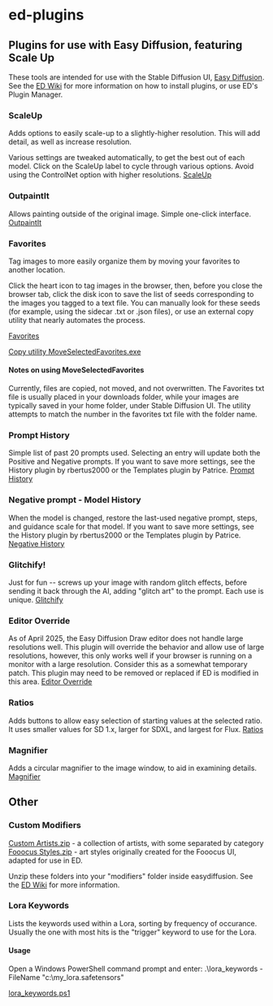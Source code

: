 # ed-plugins
## Plugins for use with Easy Diffusion, featuring Scale Up

These tools are intended for use with the Stable Diffusion UI, [Easy Diffusion](https://github.com/easydiffusion/easydiffusion).  See the [ED Wiki](https://github.com/easydiffusion/easydiffusion/wiki/UI-Plugins) for more information on how to install plugins, or use ED's Plugin Manager.

### ScaleUp

Adds options to easily scale-up to a slightly-higher resolution.  This will add detail, as well as increase resolution.

Various settings are tweaked automatically, to get the best out of each model.  Click on the ScaleUp label to cycle through various options.  Avoid using the ControlNet option with higher resolutions.
[ScaleUp](https://raw.githubusercontent.com/AvidGameFan/ed-plugins/master/scaleup.plugin.js)

### OutpaintIt

Allows painting outside of the original image.  Simple one-click interface.
[OutpaintIt](https://raw.githubusercontent.com/AvidGameFan/ed-plugins/master/OutpaintIt.plugin.js)

### Favorites

 Tag images to more easily organize them by moving your favorites to another location.

 Click the heart icon to tag images in the browser, then, before you close the browser tab, click the disk icon to save the list of seeds corresponding to the images you tagged to a text file.  You can manually look for these seeds (for example, using the sidecar .txt or .json files), or use an external copy utility that nearly automates the process.

[Favorites](https://raw.githubusercontent.com/AvidGameFan/ed-plugins/master/favorites.plugin.js)

[Copy utility MoveSelectedFavorites.exe](https://github.com/AvidGameFan/MoveSelectedFavorites/tree/main/bin/Release)

#### Notes on using MoveSelectedFavorites
Currently, files are copied, not moved, and not overwritten.  The Favorites txt file is usually placed in your downloads folder, while your images are typically saved in your home folder, under Stable Diffusion UI.  The utility attempts to match the number in the favorites txt file with the folder name.

### Prompt History

Simple list of past 20 prompts used.  Selecting an entry will update both the Positive and Negative prompts.  If you want to save more settings, see the History plugin by rbertus2000 or the Templates plugin by Patrice.
[Prompt History](https://raw.githubusercontent.com/AvidGameFan/ed-plugins/refs/heads/master/prompthistory.plugin.js)

### Negative prompt - Model History

When the model is changed, restore the last-used negative prompt, steps, and guidance scale for that model.  If you want to save more settings, see the History plugin by rbertus2000 or the Templates plugin by Patrice.
[Negative History](https://raw.githubusercontent.com/AvidGameFan/ed-plugins/refs/heads/master/negativehistory.plugin.js)

### Glitchify!

Just for fun -- screws up your image with random glitch effects, before sending it back through the AI, adding "glitch art" to the prompt.  Each use is unique.
[Glitchify](https://raw.githubusercontent.com/AvidGameFan/ed-plugins/refs/heads/master/Glitchify.plugin.js)

### Editor Override

As of April 2025, the Easy Diffusion Draw editor does not handle large resolutions well.  This plugin will override the behavior and allow use of large resolutions, however, this only works well if your browser is running on a monitor with a large resolution.  Consider this as a somewhat temporary patch.  This plugin may need to be removed or replaced if ED is modified in this area.
[Editor Override](https://raw.githubusercontent.com/AvidGameFan/ed-plugins/refs/heads/master/editoroverride.plugin.js)

### Ratios

Adds buttons to allow easy selection of starting values at the selected ratio.  It uses smaller values for SD 1.x, larger for SDXL, and largest for Flux.
[Ratios](https://raw.githubusercontent.com/AvidGameFan/ed-plugins/refs/heads/master/ratios.plugin.js)

### Magnifier

Adds a circular magnifier to the image window, to aid in examining details.
[Magnifier](https://raw.githubusercontent.com/AvidGameFan/ed-plugins/refs/heads/master/magnifier.plugin.js)

## Other

### Custom Modifiers

[Custom Artists.zip](https://app.box.com/s/pv5t50jm3qebsiydsqnxd3pnqpj0roq7) - a collection of artists, with some separated by category  
[Fooocus Styles.zip](https://app.box.com/s/q8bf32cqinjc920wkd2tjqzk24e89b2k) - art styles originally created for the Fooocus UI, adapted for use in ED.

Unzip these folders into your "modifiers" folder inside easydiffusion. See the [ED Wiki](https://github.com/easydiffusion/easydiffusion/wiki/Custom-Modifiers) for more information.

### Lora Keywords
Lists the keywords used within a Lora, sorting by frequency of occurance.  Usually the one with most hits is the "trigger" keyword to use for the Lora.

#### Usage
Open a Windows PowerShell command prompt and enter:
.\lora_keywords  -FileName "c:\my_lora.safetensors"

[lora_keywords.ps1](https://raw.githubusercontent.com/AvidGameFan/ed-plugins/refs/heads/master/lora_keywords.ps1)